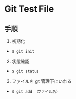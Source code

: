# Git Test File

## 手順

1. 初期化

  - `$ git init`

2. 状態確認

  - `$ git status`

3. ファイルを git 管理下にいれる

  - `$ git add （ファイル名）`


